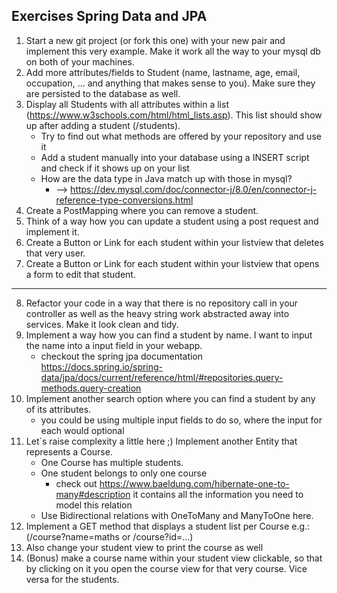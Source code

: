 ## Exercises Spring Data and JPA
1. Start a new git project (or fork this one) with your new pair and implement this very example. Make it work all the way to your mysql db on both of your machines.
2. Add more attributes/fields to Student (name, lastname, age, email, occupation, ... and anything that makes sense to you). Make sure they are persisted to the database as well.
3. Display all Students with all attributes within a list (https://www.w3schools.com/html/html_lists.asp). This list should show up after adding a student (/students).
   * Try to find out what methods are offered by your repository and use it
   * Add a student manually into your database using a INSERT script and check if it shows up on your list
   * How are the data type in Java match up with those in mysql?
     * --> https://dev.mysql.com/doc/connector-j/8.0/en/connector-j-reference-type-conversions.html
4. Create a PostMapping where you can remove a student. 
5. Think of a way how you can update a student using a post request and implement it. 
6. Create a Button or Link for each student within your listview that deletes that very user. 
7. Create a Button or Link for each student within your listview that opens a form to edit that student.
----------
8. Refactor your code in a way that there is no repository call in your controller as well as the heavy string work abstracted away into services. Make it look clean and tidy.
9. Implement a way how you can find a student by name. I want to input the name into a input field in your webapp.
   * checkout the spring jpa documentation https://docs.spring.io/spring-data/jpa/docs/current/reference/html/#repositories.query-methods.query-creation 
10. Implement another search option where you can find a student by any of its attributes. 
    * you could be using multiple input fields to do so, where the input for each would optional
11. Let`s raise complexity a little here ;) Implement another Entity that represents a Course. 
    * One Course has multiple students. 
    * One student belongs to only one course
      * check out https://www.baeldung.com/hibernate-one-to-many#description it contains all the information you need to model this relation
    * Use Bidirectional relations with OneToMany and ManyToOne here. 
12. Implement a GET method that displays a student list per Course e.g.:(/course?name=maths or /course?id=...)
13. Also change your student view to print the course as well
14. (Bonus) make a course name within your student view clickable, so that by clicking on it you open the course view for that very course. Vice versa for the students. 